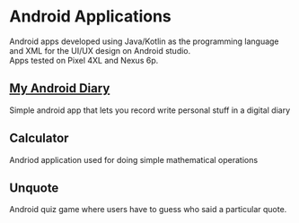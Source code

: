 # Android Applications 
Android apps developed using Java/Kotlin as the programming language and XML for the UI/UX design on Android studio.   
Apps tested on Pixel 4XL and Nexus 6p.

## [My Android Diary](https://github.com/aditya-tekale-99/Android/tree/main/MyAndroidDiary)
Simple android app that lets you record write personal stuff in a digital diary

## Calculator
Andriod application used for doing simple mathematical operations

## Unquote
Android quiz game where users have to guess who said a particular quote.
